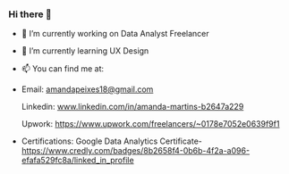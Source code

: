 ### Hi there 👋

- 🔭 I’m currently working on Data Analyst Freelancer
- 🌱 I’m currently learning UX Design
- 📫 You can find me at:
- Email: amandapeixes18@gmail.com

  Linkedin: www.linkedin.com/in/amanda-martins-b2647a229
  
  Upwork: https://www.upwork.com/freelancers/~0178e7052e0639f9f1
 
 - Certifications: Google Data Analytics Certificate- https://www.credly.com/badges/8b2658f4-0b6b-4f2a-a096-efafa529fc8a/linked_in_profile
 
